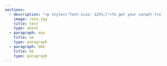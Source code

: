```yaml
---
sections:
  - description: "<p style=\"font-size: 125%;\">To get your carpet truly clean, you need a professional deep cleaning service. That’s where we come in. Our strong customer service, efficient and professional work, and reasonable pricing combine to put a smile on the faces of our customers in not only Orlando, FL but throughout surrounding cities as well. We have a reputation for providing quality carpet cleaning. Our services include professional water extraction, carpet repair, and carpet cleaning. Other specialties include:</p>\r\n\r\n<h3 style=\"text-align: center;\">Tile and Grout<br />\r\nMold Damage<br />\r\nCrime Scene Cleanup<br />\r\nTrauma Cleaning</h3>\r\n\r\n<p style=\"font-size: 125%;\">Complete customer satisfaction is our goal, and this is how we’ve achieved our excellent reputation over the years. It is our priority to ensure that after you’ve employed our team for upholstery cleaning, dryer vent cleaning, and air duct cleaning that you are left with a healthier, happier environment.</p>\r\n\r\n<h3 style=\"text-align:center\">&nbsp;</h3>\r\n"
    image: roto.jpg
    title: test
    type: about
  - paragraph: aaa
    title: aa
    type: paragraph
  - paragraph: bbb
    title: bb
    type: paragraph
---
```


